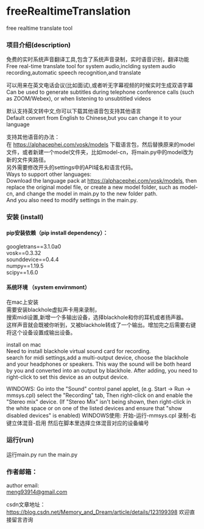 # freeRealtimeTranslation
free realtime translate tool

### 项目介绍(description)
免费的实时系统声音翻译工具,包含了系统声音录制，实时语音识别，翻译功能  
Free real-time translate tool for system audio,inclding system audio recording,automatic speech recognition,and translate

可以用来在英文电话会议(比如面试),或者听无字幕视频的时候实时生成双语字幕  
Can be used to generate subtitles during telephone conference calls (such as ZOOM/Webex), or when listening to unsubtitled videos

默认支持英文转中文,你可以下载其他语音包支持其他语言   
Default convert from English to Chinese,but you can change it to your language  

支持其他语音的办法：  
在 https://alphacephei.com/vosk/models 下载语言包，然后替换原来的model文件，或者新建一个model文件夹，比如model-cn，将main.py中的model改为新的文件夹路径。  
另外需要修改开头的settings中的API域名和语言代码。  
Ways to support other languages:  
Download the language pack at https://alphacephei.com/vosk/models, then replace the original model file, or create a new model folder, such as model-cn, and change the model in main.py to the new folder path.  
And you also need to modify settings in the main.py.





### 安装 (install)

#### pip安装依赖（pip install dependency）：  
googletrans==3.1.0a0  
vosk==0.3.32  
sounddevice==0.4.4  
numpy==1.19.5  
scipy==1.6.0  

#### 系统环境 （system envirnmont）
在mac上安装  
需要安装blackhole虚拟声卡用来录制，  
搜索midi设置,新增一个多输出设备，选择blackhole和你的耳机或者扬声器。  
这样声音就会既被你听到，又被blackhole转成了一个输出。增加完之后需要右键将这个设备设置成输出设备。

install on mac  
Need to install blackhole virtual sound card for recording.  
search for midi settings,add a multi-output device, choose the blackhole and your headphones or speakers. This way the sound will be both heard by you and converted into an output by blackhole. After adding, you need to right-click to set this device as an output device.


WINDOWS:
Go into the "Sound" control panel applet, (e.g. Start -> Run -> mmsys.cpl)
select the "Recording" tab,
Then right-click on and enable the "Stereo mix" device.
(If "Stereo Mix" isn't being shown, then right-click in the white space or on one of the listed devices and ensure that "show disabled devices" is enabled)
WINDOWS使用:
开始-运行-mmsys.cpl
录制-右键立体混音-启用 然后在脚本里选择立体混音对应的设备编号


### 运行(run)
运行main.py
run the main.py

### 作者邮箱：  
author email:  
meng93914@gmail.com

csdn文章地址： https://blog.csdn.net/Memory_and_Dream/article/details/123199398
欢迎直接留言咨询
